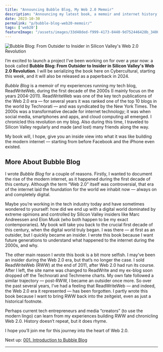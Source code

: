 ```yaml
---
title: "Announcing Bubble Blog, My Web 2.0 Memoir"
description: "Announcing my latest book, a memoir and internet history to be serialized on Cybercultural."
date: 2023-10-30
permalink: "p/bubble-blog-web20-memoir/"
tags: ['web20']
featureImage: "/assets/images/33d48ded-f999-4173-8440-9d752446428b_3400x2134.jpg"
---
```

![Bubble Blog: From Outsider to Insider in Silicon Valley's Web 2.0 Revolution](/assets/images/33d48ded-f999-4173-8440-9d752446428b_3400x2134.jpg "Bubble Blog: From Outsider to Insider in Silicon Valley's Web 2.0 Revolution")

I’m excited to launch a project I’ve been working on for over a year now: a book called **Bubble Blog: From Outsider to Insider in Silicon Valley's Web 2.0 Revolution**. I will be serializing the book here on Cybercultural, starting this week, and it will also be released as a paperback in 2024.

_Bubble Blog_ is a memoir of my experiences running my tech blog, ReadWriteWeb, during the first decade of the 2000s (I mainly focus on the years 2004-2011). ReadWriteWeb was one of the key tech publications of the Web 2.0 era — for several years it was ranked one of the top 10 blogs in the world by Technorati — and was syndicated by the New York Times. The 2000s was a transformative decade for internet technology; it was when social media, smartphones and apps, and cloud computing all emerged. I chronicled this revolution on my blog. Also during this time, I traveled to Silicon Valley regularly and made (and lost) many friends along the way.

My book will, I hope, give you an inside view into what it was like building the modern internet — starting from before Facebook and the iPhone even existed.

More About Bubble Blog
----------------------

I wrote _Bubble Blog_ for a couple of reasons. Firstly, I wanted to document the rise of the modern internet, as it happened during the first decade of this century. Although the term “Web 2.0” itself was controversial, that era of the internet laid the foundation for the world we inhabit now — always on and completely digital.

Maybe you’re working in the tech industry today and have sometimes wondered to yourself: how did we end up with a digital world dominated by extreme opinions and controlled by Silicon Valley insiders like Marc Andreessen and Elon Musk (who both happen to be my exact contemporaries). My book will take you back to the crucial first decade of this century, when the digital world truly began. I was there — at first as an outsider, but I quickly became an insider. I wrote this book because I want future generations to understand what happened to the internet during the 2000s, and why.

The other main reason I wrote this book is a bit more selfish. I may’ve been an insider during the Web 2.0 era, but that’s no longer the case. I sold ReadWriteWeb (RWW) at the end of 2011, after Web 2.0 had run its course. After I left, the site name was changed to ReadWrite and my ex-blog soon dropped off the Technorati and Techmeme charts. My own fate followed a similar trajectory — post-RWW, I became an outsider once more. So over the past several years, I’ve had a feeling that ReadWriteWeb — and indeed, the Web 2.0 era it represented — has been forgotten. I partly wrote this book because I want to bring RWW back into the zeitgeist, even as just a historical footnote.

Perhaps current tech entrepreneurs and media “creators” (to use the modern lingo) can learn from my experiences building RWW and chronicling Web 2.0. History doesn’t repeat, but it does rhyme.

I hope you’ll join me for this journey into the heart of Web 2.0.

Next up: [001. Introduction to Bubble Blog](/p/introduction-to-bubble-blog-book/)

* * *